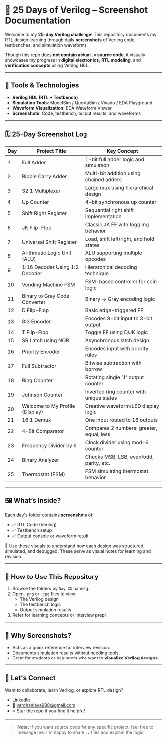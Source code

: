 # 📘 25 Days of Verilog – Screenshot Documentation

Welcome to my **25-day Verilog challenge**! This repository documents my RTL design learning through daily **screenshots** of Verilog code, testbenches, and simulation waveforms.

Though this repo does **not contain actual `.v` source code**, it visually showcases my progress in **digital electronics**, **RTL modeling**, and **verification concepts** using Verilog HDL.

---

## 🔧 Tools & Technologies

- **Verilog HDL (RTL + Testbench)**
- **Simulation Tools**: ModelSim / QuestaSim / Vivado / EDA Playground
- **Waveform Visualization**: EDA Waveform Viewer
- **Screenshots**: Code, testbench, output results, and waveforms

---

## 🗓️ 25-Day Screenshot Log

| Day | Project Title                         | Key Concept                                |
|-----|----------------------------------------|---------------------------------------------|
| 1   | Full Adder                             | 1-bit full adder logic and simulation       |
| 2   | Ripple Carry Adder                     | Multi-bit addition using chained adders     |
| 3   | 32:1 Multiplexer                       | Large mux using hierarchical design         |
| 4   | Up Counter                             | 4-bit synchronous up counter                |
| 5   | Shift Right Register                   | Sequential right shift implementation       |
| 6   | JK Flip-Flop                           | Classic JK FF with toggling behavior        |
| 7   | Universal Shift Register               | Load, shift left/right, and hold states     |
| 8   | Arithmetic Logic Unit (ALU)            | ALU supporting multiple opcodes             |
| 9   | 1:16 Decoder Using 1:2 Decoder         | Hierarchical decoding technique             |
| 10  | Vending Machine FSM                    | FSM-based controller for coin logic         |
| 11  | Binary to Gray Code Converter          | Binary → Gray encoding logic                |
| 12  | D Flip-Flop                            | Basic edge-triggered FF                     |
| 13  | 8:3 Encoder                            | Encodes 8-bit input to 3-bit output         |
| 14  | T Flip-Flop                            | Toggle FF using D/JK logic                  |
| 15  | SR Latch using NOR                     | Asynchronous latch design                   |
| 16  | Priority Encoder                       | Encodes input with priority rules           |
| 17  | Full Subtractor                        | Bitwise subtraction with borrow             |
| 18  | Ring Counter                           | Rotating single ‘1’ output counter          |
| 19  | Johnson Counter                        | Inverted ring counter with unique states    |
| 20  | Welcome to My Profile (Display)        | Creative waveform/LED display logic         |
| 21  | 16:1 Demux                             | One input routed to 16 outputs              |
| 22  | 4-Bit Comparator                       | Compares 2 numbers: greater, equal, less    |
| 23  | Frequency Divider by 6                 | Clock divider using mod-6 counter           |
| 24  | Binary Analyzer                        | Checks MSB, LSB, even/odd, parity, etc.     |
| 25  | Thermostat (FSM)                       | FSM simulating thermostat behavior          |

---

## 🖼️ What’s Inside?

Each day's folder contains **screenshots** of:

- ✅ RTL Code (Verilog)
- ✅ Testbench setup
- ✅ Output console or waveform result

📝 Use these visuals to understand how each design was structured, simulated, and debugged. These serve as visual notes for learning and revision.

---

## 📌 How to Use This Repository

1. Browse the folders by `Day-XX` naming.
2. Open `.png` or `.jpg` files to view:
   - The Verilog design
   - The testbench logic
   - Output simulation results
3. Refer for learning concepts or interview prep!

---

## 🎯 Why Screenshots?

- Acts as a quick reference for interview revision.
- Documents simulation results without needing tools.
- Great for students or beginners who want to **visualize Verilog designs**.

---

## 💬 Let's Connect

Want to collaborate, learn Verilog, or explore RTL design?

- [LinkedIn](https://linkedin.com/in/nakkajayavardhan) 
- 📧 vardhanjaya988@gmail.com
- ⭐ Star the repo if you find it helpful!

---

> **Note:** If you want source code for any specific project, feel free to message me. I'm happy to share `.v` files and explain the logic!

